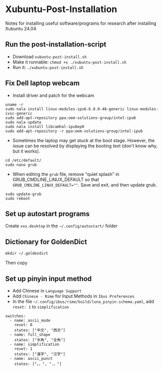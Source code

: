 # Xubuntu-Post-Installation
Notes for installing useful software/programs for research after installing Xubuntu 24.04

## Run the post-installation-script
* Download `xubuntu-post-install.sh`
* Make it runnable: `chmod +x ./xubuntu-post-install.sh`
* Run it: `./xubuntu-post-install.sh`

## Fix Dell laptop webcam
* Install driver and patch for the webcam
```
uname -r
sudo nala install linux-modules-ipu6-6.8.0-48-generic linux-modules-ivsc-generic
sudo add-apt-repository ppa:oem-solutions-group/intel-ipu6
sudo nala update
sudo nala install libcamhal-ipu6ep0
sudo add-apt-repository -r ppa:oem-solutions-group/intel-ipu6
```
* Sometimes the laptop may get stuck at the boot stage. However, the issue can be resolved by displaying the booting text (don't know why, but it works).
```
cd /etc/default/
sudo nano grub
```
* When editing the `grub` file, remove "quiet splash" in GRUB_CMDLINE_LINUX_DEFAULT so that `GRUB_CMDLINE_LINUX_DEFAULT=""`. Save and exit, and then update grub.
```
sudo update-grub
sudo reboot
```

## Set up autostart programs
Create `xxx.desktop` in the `~/.config/autostart/` folder

## Dictionary for GoldenDict
```
mkdir ~/.goldendict
```
Then copy 

## Set up pinyin input method
* Add Chinese in `Language Support`
* Add `Chinese - Rime` for Input Methods in `Ibus Preferences`
* In the file `~/.config/ibus/rime/build/luna_pinyin.schema.yaml`, add `reset: 1` to `simplification`
```
switches:
  - name: ascii_mode
    reset: 0
    states: ["中文", "西文"]
  - name: full_shape
    states: ["半角", "全角"]
  - name: simplification
    reset: 1
    states: ["漢字", "汉字"]
  - name: ascii_punct
    states: ["。，", "．，"]
```

